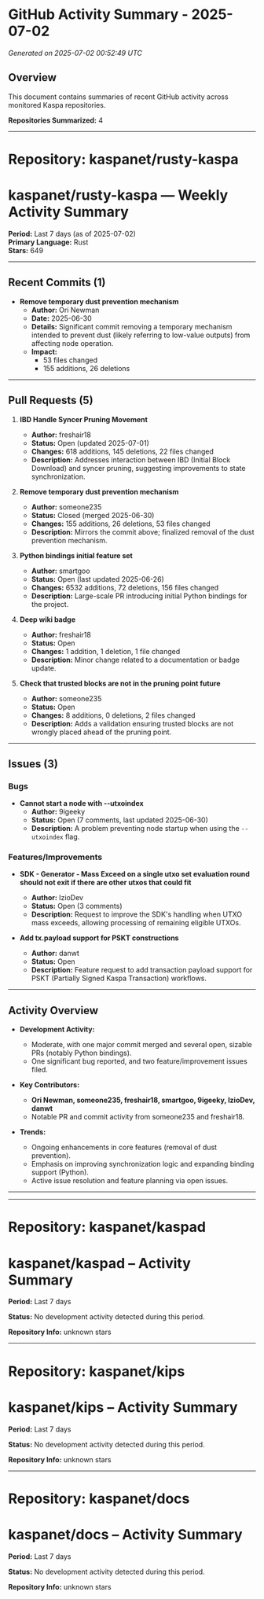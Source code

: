 # GitHub Activity Summary - 2025-07-02

*Generated on 2025-07-02 00:52:49 UTC*

## Overview

This document contains summaries of recent GitHub activity across monitored Kaspa repositories.

**Repositories Summarized:** 4

---

# Repository: kaspanet/rusty-kaspa

# kaspanet/rusty-kaspa — Weekly Activity Summary
**Period:** Last 7 days (as of 2025-07-02)  
**Primary Language:** Rust  
**Stars:** 649  

---

## Recent Commits (1)

- **Remove temporary dust prevention mechanism**  
  - **Author:** Ori Newman  
  - **Date:** 2025-06-30  
  - **Details:** Significant commit removing a temporary mechanism intended to prevent dust (likely referring to low-value outputs) from affecting node operation.  
  - **Impact:**  
    - 53 files changed
    - 155 additions, 26 deletions

---

## Pull Requests (5)

1. **IBD Handle Syncer Pruning Movement**  
   - **Author:** freshair18  
   - **Status:** Open (updated 2025-07-01)  
   - **Changes:** 618 additions, 145 deletions, 22 files changed  
   - **Description:** Addresses interaction between IBD (Initial Block Download) and syncer pruning, suggesting improvements to state synchronization.

2. **Remove temporary dust prevention mechanism**  
   - **Author:** someone235  
   - **Status:** Closed (merged 2025-06-30)  
   - **Changes:** 155 additions, 26 deletions, 53 files changed  
   - **Description:** Mirrors the commit above; finalized removal of the dust prevention mechanism.

3. **Python bindings initial feature set**  
   - **Author:** smartgoo  
   - **Status:** Open (last updated 2025-06-26)  
   - **Changes:** 6532 additions, 72 deletions, 156 files changed  
   - **Description:** Large-scale PR introducing initial Python bindings for the project.

4. **Deep wiki badge**  
   - **Author:** freshair18  
   - **Status:** Open  
   - **Changes:** 1 addition, 1 deletion, 1 file changed  
   - **Description:** Minor change related to a documentation or badge update.

5. **Check that trusted blocks are not in the pruning point future**  
   - **Author:** someone235  
   - **Status:** Open  
   - **Changes:** 8 additions, 0 deletions, 2 files changed  
   - **Description:** Adds a validation ensuring trusted blocks are not wrongly placed ahead of the pruning point.

---

## Issues (3)

### Bugs
- **Cannot start a node with --utxoindex**  
  - **Author:** 9igeeky  
  - **Status:** Open (7 comments, last updated 2025-06-30)  
  - **Description:** A problem preventing node startup when using the `--utxoindex` flag.

### Features/Improvements
- **SDK - Generator - Mass Exceed on a single utxo set evaluation round should not exit if there are other utxos that could fit**  
  - **Author:** IzioDev  
  - **Status:** Open (3 comments)  
  - **Description:** Request to improve the SDK's handling when UTXO mass exceeds, allowing processing of remaining eligible UTXOs.

- **Add tx.payload support for PSKT constructions**  
  - **Author:** danwt  
  - **Status:** Open  
  - **Description:** Feature request to add transaction payload support for PSKT (Partially Signed Kaspa Transaction) workflows.

---

## Activity Overview

- **Development Activity:**  
  - Moderate, with one major commit merged and several open, sizable PRs (notably Python bindings).
  - One significant bug reported, and two feature/improvement issues filed.

- **Key Contributors:**  
  - **Ori Newman, someone235, freshair18, smartgoo, 9igeeky, IzioDev, danwt**
  - Notable PR and commit activity from someone235 and freshair18.

- **Trends:**  
  - Ongoing enhancements in core features (removal of dust prevention).
  - Emphasis on improving synchronization logic and expanding binding support (Python).
  - Active issue resolution and feature planning via open issues.  

---

---

# Repository: kaspanet/kaspad

# kaspanet/kaspad – Activity Summary
**Period:** Last 7 days

**Status:** No development activity detected during this period.

**Repository Info:** unknown stars


---

# Repository: kaspanet/kips

# kaspanet/kips – Activity Summary
**Period:** Last 7 days

**Status:** No development activity detected during this period.

**Repository Info:** unknown stars


---

# Repository: kaspanet/docs

# kaspanet/docs – Activity Summary
**Period:** Last 7 days

**Status:** No development activity detected during this period.

**Repository Info:** unknown stars


